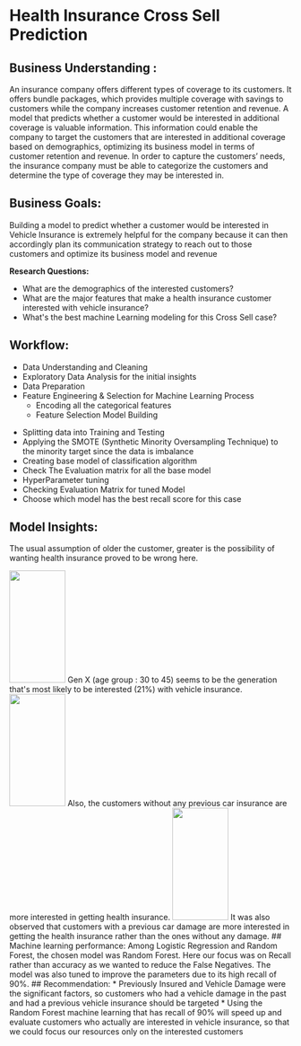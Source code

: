 # Health Insurance Cross Sell Prediction

## Business Understanding :
An insurance company offers different types of coverage to its customers. It offers bundle
packages, which provides multiple coverage with savings to customers while the company
increases customer retention and revenue. A model that predicts whether a customer would be
interested in additional coverage is valuable information. This information could enable the
company to target the customers that are interested in additional coverage based on
demographics, optimizing its business model in terms of customer retention and revenue.
In order to capture the customers’ needs, the insurance company must be able to categorize the customers and determine the type of coverage they may be interested in. 

## Business Goals:
Building a model to predict whether a customer would be interested in Vehicle Insurance is extremely helpful for the company because it can then accordingly plan its communication strategy to reach out to those customers and optimize its business model and revenue

**Research Questions:**
*	What are the demographics of the interested customers?
*	What are the major features that make a health insurance customer interested with vehicle insurance?
*	What's the best machine Learning modeling for this Cross Sell case?
## Workflow:
- Data Understanding and Cleaning
- Exploratory Data Analysis for the initial insights
- Data Preparation
- Feature Engineering & Selection for Machine Learning Process
  -	Encoding all the categorical features
  -	Feature Selection
Model Building
*	Splitting data into Training and Testing
*	Applying the SMOTE (Synthetic Minority Oversampling Technique) to the minority target since the data is imbalance
*	Creating base model of classification algorithm 
*	Check The Evaluation matrix for all the base model
*	HyperParameter tuning
*	Checking Evaluation Matrix for tuned Model
*	Choose which model has the best recall score for this case
## Model Insights:
The usual assumption of older the customer, greater is the possibility of wanting health insurance proved to be wrong here.

<img src="https://user-images.githubusercontent.com/img/AgeVsResponse.PNG" width="100" height="200">
Gen X (age group : 30 to 45) seems to be the generation that's most likely to be  interested (21%) with vehicle insurance.
<img src="https://user-images.githubusercontent.com/img/CarDamageVsResponse.PNG" width="100" height="200">
Also, the customers without any previous car insurance are more interested in getting health insurance.
<img src="https://user-images.githubusercontent.com/img/VehicleInsuranceVsResponse.PNG" width="100" height="200">
It was also observed that customers with a previous car damage are more interested in getting the health insurance rather than the ones without any damage.
## Machine learning performance:
Among Logistic Regression and Random Forest, the chosen model was Random Forest. Here our focus was on Recall rather than accuracy as we wanted to reduce the False Negatives. The model was also tuned to improve the parameters due to its high recall of 90%.
## Recommendation:
*	Previously Insured and Vehicle Damage were the significant factors, so customers who had a vehicle damage in the past and had a previous vehicle insurance should be targeted
*	Using the Random Forest machine learning that has recall of 90% will speed up and evaluate customers who actually are interested in vehicle insurance, so that we could focus our resources only on the interested customers
 